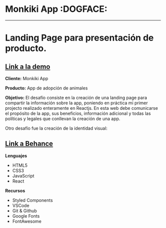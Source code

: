 
# Monkiki App :DOGFACE:
________________________
# Landing Page para presentación de producto.

## [Link a la demo](monkikiapp.netlify.app)


**Cliente:** Monkiki App


**Producto:** App de adopción de animales


**Objetivo:**
El desafío consiste en la creación de una landing page para compartir la información sobre la app, poniendo en práctica mi primer projecto realizado enteramente en Reactjs. En esta web debe comunicarse el propósito de la app, sus beneficios, información adicional y todas las políticas y legales que conllevan la creación de una app.


Otro desafío fue la creación de la identidad visual:

## [Link a Behance](https://www.behance.net/gallery/118420743/Monkiki-Animal-Adoption-App)



**Lenguajes**
- HTML5
- CSS3 
- JavaScript
- React


**Recursos**
- Styled Components
- VSCode
- Git & Github
- Google Fonts
- FontAwesome
